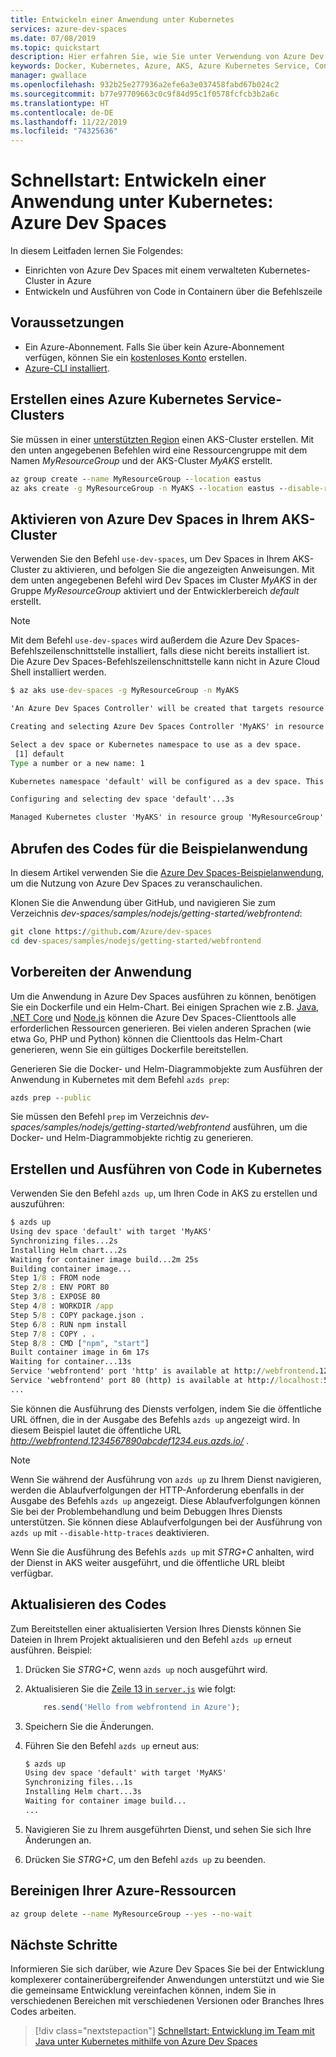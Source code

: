 ```yaml
---
title: Entwickeln einer Anwendung unter Kubernetes
services: azure-dev-spaces
ms.date: 07/08/2019
ms.topic: quickstart
description: Hier erfahren Sie, wie Sie unter Verwendung von Azure Dev Spaces einen Microservice in AKS bereitstellen.
keywords: Docker, Kubernetes, Azure, AKS, Azure Kubernetes Service, Container, Helm, Service Mesh, Service Mesh-Routing, kubectl, k8s
manager: gwallace
ms.openlocfilehash: 932b25e277936a2efe6a3e037458fabd67b024c2
ms.sourcegitcommit: b77e97709663c0c9f84d95c1f0578fcfcb3b2a6c
ms.translationtype: HT
ms.contentlocale: de-DE
ms.lasthandoff: 11/22/2019
ms.locfileid: "74325636"
---
```

# <a name="quickstart-develop-an-application-on-kubernetes---azure-dev-spaces"></a>Schnellstart: Entwickeln einer Anwendung unter Kubernetes: Azure Dev Spaces
In diesem Leitfaden lernen Sie Folgendes:

- Einrichten von Azure Dev Spaces mit einem verwalteten Kubernetes-Cluster in Azure
- Entwickeln und Ausführen von Code in Containern über die Befehlszeile

## <a name="prerequisites"></a>Voraussetzungen

- Ein Azure-Abonnement. Falls Sie über kein Azure-Abonnement verfügen, können Sie ein [kostenloses Konto](https://azure.microsoft.com/free) erstellen.
- [Azure-CLI installiert](/cli/azure/install-azure-cli?view=azure-cli-latest).

## <a name="create-an-azure-kubernetes-service-cluster"></a>Erstellen eines Azure Kubernetes Service-Clusters

Sie müssen in einer [unterstützten Region][supported-regions] einen AKS-Cluster erstellen. Mit den unten angegebenen Befehlen wird eine Ressourcengruppe mit dem Namen *MyResourceGroup* und der AKS-Cluster *MyAKS* erstellt.

```cmd
az group create --name MyResourceGroup --location eastus
az aks create -g MyResourceGroup -n MyAKS --location eastus --disable-rbac --generate-ssh-keys
```

## <a name="enable-azure-dev-spaces-on-your-aks-cluster"></a>Aktivieren von Azure Dev Spaces in Ihrem AKS-Cluster

Verwenden Sie den Befehl `use-dev-spaces`, um Dev Spaces in Ihrem AKS-Cluster zu aktivieren, und befolgen Sie die angezeigten Anweisungen. Mit dem unten angegebenen Befehl wird Dev Spaces im Cluster *MyAKS* in der Gruppe *MyResourceGroup* aktiviert und der Entwicklerbereich *default* erstellt.

> [!NOTE]
> Mit dem Befehl `use-dev-spaces` wird außerdem die Azure Dev Spaces-Befehlszeilenschnittstelle installiert, falls diese nicht bereits installiert ist. Die Azure Dev Spaces-Befehlszeilenschnittstelle kann nicht in Azure Cloud Shell installiert werden.

```cmd
$ az aks use-dev-spaces -g MyResourceGroup -n MyAKS

'An Azure Dev Spaces Controller' will be created that targets resource 'MyAKS' in resource group 'MyResourceGroup'. Continue? (y/N): y

Creating and selecting Azure Dev Spaces Controller 'MyAKS' in resource group 'MyResourceGroup' that targets resource 'MyAKS' in resource group 'MyResourceGroup'...2m 24s

Select a dev space or Kubernetes namespace to use as a dev space.
 [1] default
Type a number or a new name: 1

Kubernetes namespace 'default' will be configured as a dev space. This will enable Azure Dev Spaces instrumentation for new workloads in the namespace. Continue? (Y/n): Y

Configuring and selecting dev space 'default'...3s

Managed Kubernetes cluster 'MyAKS' in resource group 'MyResourceGroup' is ready for development in dev space 'default'. Type `azds prep` to prepare a source directory for use with Azure Dev Spaces and `azds up` to run.
```

## <a name="get-sample-application-code"></a>Abrufen des Codes für die Beispielanwendung

In diesem Artikel verwenden Sie die [Azure Dev Spaces-Beispielanwendung](https://github.com/Azure/dev-spaces), um die Nutzung von Azure Dev Spaces zu veranschaulichen.

Klonen Sie die Anwendung über GitHub, und navigieren Sie zum Verzeichnis *dev-spaces/samples/nodejs/getting-started/webfrontend*:

```cmd
git clone https://github.com/Azure/dev-spaces
cd dev-spaces/samples/nodejs/getting-started/webfrontend
```

## <a name="prepare-the-application"></a>Vorbereiten der Anwendung

Um die Anwendung in Azure Dev Spaces ausführen zu können, benötigen Sie ein Dockerfile und ein Helm-Chart. Bei einigen Sprachen wie z.B. [Java][java-quickstart], [.NET Core][netcore-quickstart] und [Node.js][nodejs-quickstart] können die Azure Dev Spaces-Clienttools alle erforderlichen Ressourcen generieren. Bei vielen anderen Sprachen (wie etwa Go, PHP und Python) können die Clienttools das Helm-Chart generieren, wenn Sie ein gültiges Dockerfile bereitstellen.

Generieren Sie die Docker- und Helm-Diagrammobjekte zum Ausführen der Anwendung in Kubernetes mit dem Befehl `azds prep`:

```cmd
azds prep --public
```

Sie müssen den Befehl `prep` im Verzeichnis *dev-spaces/samples/nodejs/getting-started/webfrontend* ausführen, um die Docker- und Helm-Diagrammobjekte richtig zu generieren.

## <a name="build-and-run-code-in-kubernetes"></a>Erstellen und Ausführen von Code in Kubernetes

Verwenden Sie den Befehl `azds up`, um Ihren Code in AKS zu erstellen und auszuführen:

```cmd
$ azds up
Using dev space 'default' with target 'MyAKS'
Synchronizing files...2s
Installing Helm chart...2s
Waiting for container image build...2m 25s
Building container image...
Step 1/8 : FROM node
Step 2/8 : ENV PORT 80
Step 3/8 : EXPOSE 80
Step 4/8 : WORKDIR /app
Step 5/8 : COPY package.json .
Step 6/8 : RUN npm install
Step 7/8 : COPY . .
Step 8/8 : CMD ["npm", "start"]
Built container image in 6m 17s
Waiting for container...13s
Service 'webfrontend' port 'http' is available at http://webfrontend.1234567890abcdef1234.eus.azds.io/
Service 'webfrontend' port 80 (http) is available at http://localhost:54256
...
```

Sie können die Ausführung des Diensts verfolgen, indem Sie die öffentliche URL öffnen, die in der Ausgabe des Befehls `azds up` angezeigt wird. In diesem Beispiel lautet die öffentliche URL *http://webfrontend.1234567890abcdef1234.eus.azds.io/* .

> [!NOTE]
> Wenn Sie während der Ausführung von `azds up` zu Ihrem Dienst navigieren, werden die Ablaufverfolgungen der HTTP-Anforderung ebenfalls in der Ausgabe des Befehls `azds up` angezeigt. Diese Ablaufverfolgungen können Sie bei der Problembehandlung und beim Debuggen Ihres Diensts unterstützen. Sie können diese Ablaufverfolgungen bei der Ausführung von `azds up` mit `--disable-http-traces` deaktivieren.

Wenn Sie die Ausführung des Befehls `azds up` mit *STRG+C* anhalten, wird der Dienst in AKS weiter ausgeführt, und die öffentliche URL bleibt verfügbar.

## <a name="update-code"></a>Aktualisieren des Codes

Zum Bereitstellen einer aktualisierten Version Ihres Diensts können Sie Dateien in Ihrem Projekt aktualisieren und den Befehl `azds up` erneut ausführen. Beispiel:

1. Drücken Sie *STRG+C*, wenn `azds up` noch ausgeführt wird.
1. Aktualisieren Sie die [Zeile 13 in `server.js`](https://github.com/Azure/dev-spaces/blob/master/samples/nodejs/getting-started/webfrontend/server.js#L13) wie folgt:
    
    ```javascript
        res.send('Hello from webfrontend in Azure');
    ```

1. Speichern Sie die Änderungen.
1. Führen Sie den Befehl `azds up` erneut aus:

    ```cmd
    $ azds up
    Using dev space 'default' with target 'MyAKS'
    Synchronizing files...1s
    Installing Helm chart...3s
    Waiting for container image build...
    ...    
    ```

1. Navigieren Sie zu Ihrem ausgeführten Dienst, und sehen Sie sich Ihre Änderungen an.
1. Drücken Sie *STRG+C*, um den Befehl `azds up` zu beenden.

## <a name="clean-up-your-azure-resources"></a>Bereinigen Ihrer Azure-Ressourcen

```cmd
az group delete --name MyResourceGroup --yes --no-wait
```

## <a name="next-steps"></a>Nächste Schritte

Informieren Sie sich darüber, wie Azure Dev Spaces Sie bei der Entwicklung komplexerer containerübergreifender Anwendungen unterstützt und wie Sie die gemeinsame Entwicklung vereinfachen können, indem Sie in verschiedenen Bereichen mit verschiedenen Versionen oder Branches Ihres Codes arbeiten.

> [!div class="nextstepaction"]
> [Schnellstart: Entwicklung im Team mit Java unter Kubernetes mithilfe von Azure Dev Spaces][team-quickstart]

[java-quickstart]: quickstart-java.md
[nodejs-quickstart]: quickstart-nodejs.md
[netcore-quickstart]: quickstart-netcore.md
[team-quickstart]: quickstart-team-development.md
[supported-regions]: about.md#supported-regions-and-configurations
